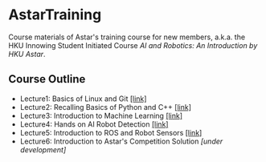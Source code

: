 # AstarTraining
Course materials of Astar's training course for new members, a.k.a. the HKU Innowing Student Initiated Course *AI and Robotics: An Introduction by HKU Astar*.

## Course Outline

- Lecture1: Basics of Linux and Git [[link]](./lecture_1/)
- Lecture2: Recalling Basics of Python and C++ [[link]](./lecture_2)
- Lecture3: Introduction to Machine Learning [[link]](./lecture_3)
- Lecture4: Hands on AI Robot Detection [[link]](./lecture_4)
- Lecture5: Introduction to ROS and Robot Sensors [[link]](https://github.com/gwentgod/astar_tutorials/tree/master/ros)
- Lecture6: Introduction to Astar's Competition Solution *[under development]*
